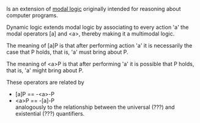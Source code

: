 Is an extension of [modal logic](modal-logics.md) originally intended for reasoning about computer programs.
  
Dynamic logic extends modal logic by associating to every action 'a' the modal operators [a] and \<a\>, thereby making it a multimodal logic.

The meaning of [a]P is that after performing action 'a' it is necessarily the case that P holds, that is, 'a' must bring about P. 

The meaning of \<a\>P is that after performing 'a' it is possible that P holds, that is, 'a' might bring about P. 

These operators are related by 
- [a]P == -\<a\>-P
- \<a\>P == -[a]-P  
analogously to the relationship between the universal (???) and existential (???) quantifiers.
